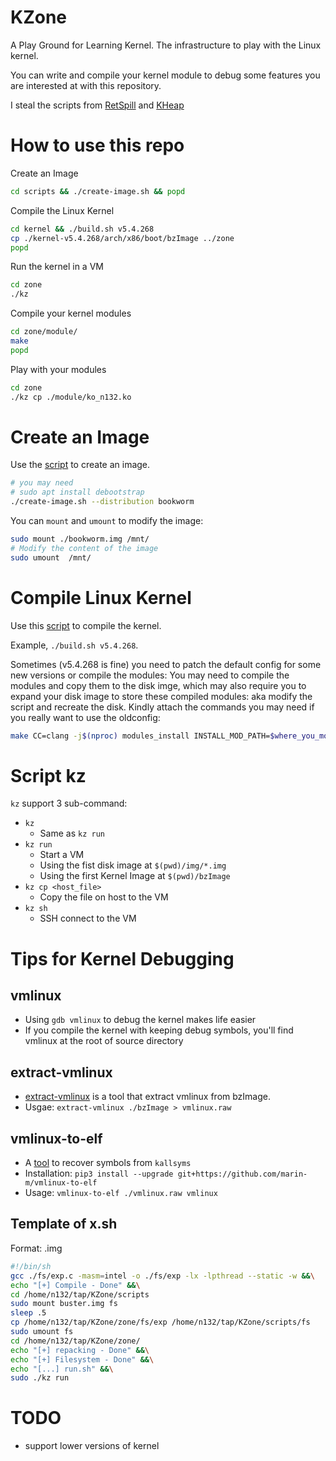 # KZone

A Play Ground for Learning Kernel. The infrastructure to play with the Linux kernel.

You can write and compile your kernel module to debug some features you are interested at with this repository.


I steal the scripts from [RetSpill][1] and [KHeap][2]



# How to use this repo

Create an Image

```bash
cd scripts && ./create-image.sh && popd
```

Compile the Linux Kernel

```bash
cd kernel && ./build.sh v5.4.268
cp ./kernel-v5.4.268/arch/x86/boot/bzImage ../zone
popd
```


Run the kernel in a VM

```bash
cd zone
./kz
```

Compile your kernel modules

```bash
cd zone/module/
make
popd
```

Play with your modules

```bash
cd zone
./kz cp ./module/ko_n132.ko
```

# Create an Image

Use the [script][3] to create an image. 

```bash
# you may need
# sudo apt install debootstrap
./create-image.sh --distribution bookworm
```

You can `mount` and `umount` to modify the image:

```bash
sudo mount ./bookworm.img /mnt/
# Modify the content of the image
sudo umount  /mnt/
```

# Compile Linux Kernel


Use this [script][4] to compile the kernel.

Example, `./build.sh v5.4.268`.

Sometimes (v5.4.268 is fine) you need to patch the default config for some new versions or compile the modules: You may need to compile the modules and copy them to the disk imge, which may also require you to expand your disk image to store these compiled modules: aka modify the script and recreate the disk. Kindly attach the commands you may need if you really want to use the oldconfig:

```bash
make CC=clang -j$(nproc) modules_install INSTALL_MOD_PATH=$where_you_mount_the_disk_img
```

# Script kz

`kz` support 3 sub-command:
- `kz` 
    - Same as `kz run`
- `kz run`
    - Start a VM 
    - Using the fist disk image at `$(pwd)/img/*.img`
    - Using the first Kernel Image at `$(pwd)/bzImage`
- `kz cp <host_file>`
    - Copy the file on host to the VM
- `kz sh`
    - SSH connect to the VM


# Tips for Kernel Debugging

## vmlinux

- Using `gdb vmlinux` to debug the kernel makes life easier
- If you compile the kernel with keeping debug symbols, you'll find vmlinux at the root of source directory


## extract-vmlinux

- [extract-vmlinux][5] is a tool that extract vmlinux from bzImage.
- Usgae: `extract-vmlinux ./bzImage > vmlinux.raw`

## vmlinux-to-elf

- A [tool][6] to recover symbols from `kallsyms`
- Installation: `pip3 install --upgrade git+https://github.com/marin-m/vmlinux-to-elf`
- Usage: `vmlinux-to-elf ./vmlinux.raw vmlinux`

## Template of x.sh
Format: .img
```bash
#!/bin/sh
gcc ./fs/exp.c -masm=intel -o ./fs/exp -lx -lpthread --static -w &&\
echo "[+] Compile - Done" &&\
cd /home/n132/tap/KZone/scripts
sudo mount buster.img fs
sleep .5
cp /home/n132/tap/KZone/zone/fs/exp /home/n132/tap/KZone/scripts/fs
sudo umount fs
cd /home/n132/tap/KZone/zone/
echo "[+] repacking - Done" &&\
echo "[+] Filesystem - Done" &&\
echo "[...] run.sh" &&\
sudo ./kz run
```


# TODO
- support lower versions of kernel

[1]: https://github.com/sefcom/RetSpill
[2]: https://github.com/sefcom/KHeaps
[3]: ./scripts/create-image.sh
[4]: ./kernel/build.sh
[5]: https://github.com/torvalds/linux/blob/master/scripts/extract-vmlinux
[6]: https://github.com/marin-m/vmlinux-to-elf
